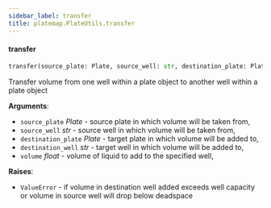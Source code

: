 ```yaml
---
sidebar_label: transfer
title: platemap.PlateUtils.transfer
---
```


#### transfer

```python
transfer(source_plate: Plate, source_well: str, destination_plate: Plate, destination_well: str, volume: int)
```

Transfer volume from one well within a plate object to another well within a plate object

**Arguments**:

- `source_plate` _Plate_ - source plate in which volume will be taken from,
- `source_well` _str_ - source well in which volume will be taken from,
- `destination_plate` _Plate_ - target plate in which volume will be added to,
- `destination_well` _str_ - target well in which volume will be added to,
- `volume` _float_ - volume of liquid to add to the specified well,
  

**Raises**:

- `ValueError` - if volume in destination well added exceeds well capacity or volume in source
  well will drop below deadspace


